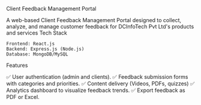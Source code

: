 Client Feedback Management Portal

A web-based Client Feedback Management Portal designed to collect, analyze, and manage customer feedback for
DCInfoTech Pvt Ltd's products and services
Tech Stack

    Frontend: React.js
    Backend: Express.js (Node.js)
    Database: MongoDB/MySQL

Features

✅ User authentication (admin and clients).
✅ Feedback submission forms with categories and priorities.
✅ Content delivery (Videos, PDFs, quizzes)
✅ Analytics dashboard to visualize feedback trends.
✅ Export feedback as PDF or Excel.

